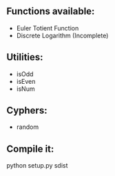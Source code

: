 ## Functions available:
* Euler Totient Function
* Discrete Logarithm (Incomplete)

## Utilities:
* isOdd
* isEven
* isNum

## Cyphers:
* random

## Compile it:
python setup.py sdist

